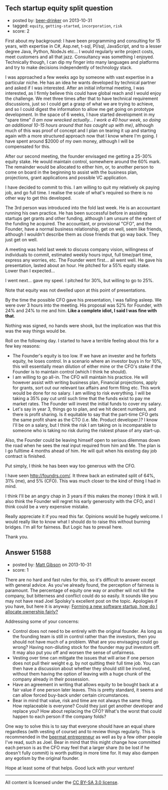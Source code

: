 ## Tech startup equity split question

- posted by: [beer-drinker](https://stackexchange.com/users/-1/28516-beer-drinker) on 2013-10-31
- tagged: `equity`, `getting-started`, `incorporation`, `risk`
- score: 2

<p>First about my background: I have been programming and consulting for 15 years, with expertise in C#, Asp.net, t-sql, Pl/sql, JavaScript, and to a lesser degree Java, Python, NodeJs etc... I would regularly write project costs, meet customers and all that jazz.  Consultancy was something I enjoyed.  Technically though, I can dip my finger into many languages and platforms and try to make decisions independently of technology stack.</p>

<p>I was approached a few weeks ago by someone with vast expertise in a particular niche.  He has an idea he wants developed by technical partner and asked if I was interested.  After an initial informal meeting, I was interested, as I firmly believe this could have global reach and I would enjoy the challenge.  We met three times after that to have technical requirement discussions, just so I could get a grasp of what we are trying to achieve, and so I could digest the information to allow me get going on prototype development.  In the space of 6 weeks, I have started development in my "spare time" <em>(I am now wrecked actually... I work a 40 hour week, so doing an additional 10-15 hours around that has caught up with me)</em>, although much of this was proof of concept and I plan on tearing it up and starting again with a more structured approach now that I know where I'm going.  I have spent around $2000 of my own money, although I will be compensated for this.  </p>

<p>After our second meeting, the founder envisaged me getting a 25-30% equity stake.  He would maintain control, somewhere around the 60% mark.  The remainder would be allocated to either him, or, to another person to come on board in the beginning to assist with the business plan, projections, grant applications and possible VC application.  </p>

<p>I have decided to commit to this. I am willing to quit my relatively ok paying job, and go full time.  I realise the scale of what's required so there is no other way to get this developed.  </p>

<p>The 3rd person was introduced into the fold last week.  He is an accountant running his own practice.  He has been successful before in assisting startups get grants and other funding, although I am unsure of the extent of the funding  he acquired.  The accountant, or provisional "CFO", and the Founder, have a normal business relationship, get on well, seem like friends, although I wouldn't describe them as close friends that go way back.  They just get on well.</p>

<p>A meeting was held last week to discuss company vision, willingness of individuals to  commit, estimated weekly hours input, full time/part time, express any worries, etc.  The Founder went first... all went well.  He gave his presentation, lasted about an hour.  He pitched for a 55% equity stake.  Lower than I expected...</p>

<p>I went next... gave my speel.  I pitched for 30%, but willing to go to 25%.</p>

<p>Note that equity was not dwelled upon at this point of presentations.</p>

<p>By the time the possible CFO gave his presentation, I was falling asleep.  We were over 3 hours into the meeting.  His proposal was 52% for Founder, with 24% and 24% to me and him.  <strong>Like a complete idiot, I said I was fine with that</strong>.</p>

<p>Nothing was signed, no hands were shook, but the implication was that this was the way things would be.</p>

<p>Roll on the following day.  I started to have a terrible feeling about this for a few key reasons:</p>

<ul>
<li>The Founder's equity is too low.  If we have an invester and he forfeits equity, he loses control.  In a scenario where an investor buys in for 10%, this will essentially mean dilution of either mine or the CFO's stake if the Founder is to maintain control (which I think he should).</li>
<li>I am willing to go all-in.  The CFO will maintain his practice.  He will however assist with writing business plan, Financial projections, apply for grants, sort out our relevant tax affairs and form filing etc.  This work would be done for no salary.  I am willing to risk everything.  I will be taking a 35% pay cut until such time that the funds exist to pay me market rates.  The Founder will invest the initial funds to cover my salary.</li>
<li>Let's say in year 3, things go to plan, and we hit decent numbers, and there is profit sharing.  Is it equitable to say that the part-time CFO gets the same profit share as the CTO (i.e. Me. Product developer.)?  I know I'll be on a salary, but I think the risk I am taking on is incomparable to someone who is taking no risk during the riskiest phase of any start-up.</li>
</ul>

<p>Also, the Founder could be leaving himself open to serious dilemmas down the road when he sees the real input required from him and Me.  The plan is I go fulltime 4 months ahead of him.  He will quit when his existing day job contract is finished.</p>

<p>Put simply, I think he has been way too generous with the CFO.  </p>

<p>I have seen <a href="http://foundrs.com/" rel="nofollow">http://foundrs.com/</a>.  It threw back an estimated split of 64%, 31% (me), and 5% (CFO).  This was much closer to the kind of thing I had in mind.</p>

<p>I think I'll be an angry chap in 3 years if this makes the money I think it will.  I also think the Founder will regret his early generosity with the CFO, and I think could be a very expensive mistake.</p>

<p>Really appreciate it if you read this far.  Opinions would be hugely welcome.  I would really like to know what I should do to raise this without burning bridges.  I'm all for fairness.  But Logic has to prevail here.</p>

<p>Thank you.</p>



## Answer 51588

- posted by: [Matt Gibson](https://stackexchange.com/users/-1/25178-matt-gibson) on 2013-10-31
- score: 1

<p>There are no hard and fast rules for this, so it's difficult to answer except with general advice. As you've already found, the perception of fairness is paramount. The percentage of equity one way or another will not kill the company, but bitterness and conflict could do so easily. It sounds like you may not have read Joel Spolsky's excellent post on the topic. Apologies if you have, but here it is anyway: <a href="http://answers.onstartups.com/questions/6949/forming-a-new-software-startup-how-do-i-allocate-ownership-fairly/23326#23326">Forming a new software startup, how do I allocate ownership fairly?</a></p>

<p>Addressing some of your concerns:</p>

<ul>
<li>Control does not need to be entirely with the original founder. As long as the founding team is still in control rather than the investors, then you should not have much of a problem. What are you envisaging could go wrong? Having non-diluting stock for the founder may put investors off. It may also put you off and worsen the sense of unfairness.</li>
<li>Vesting over time can mitigate the issues that will arise if one person does not pull their weight e.g. by not quitting their full time job. You can then have a discussion about whether they should still be involved, without them having the option of leaving with a huge chunk of the company already in their possession.</li>
<li>Have an agreement in writing that allows equity to be bought back at a fair value if one person later leaves. This is pretty standard, it seems and can allow forced buy-back under certain circumstances.</li>
<li>Bear in mind that value, risk and time are not always the same thing. How replaceable is everyone? Could they just get another developer and replace you? How about replacing the CFO? What's the worst that could happen to each person if the company folds? </li>
</ul>

<p>One way to solve this is to say that everyone should have an equal share regardless (with vesting of course) and to review things regularly. This is recommended in the <a href="http://www.amazon.co.uk/The-Beermat-Entrepreneur-Really-Business/dp/0273659294" rel="nofollow">beermat entrepreneur</a> as well as by a few other people I've read, such as Joel. Bear in mind that this might change how committed each person is as the CFO may feel that a larger share (to be lost if he doesn't fully commit) is worth putting in more time for. It may also dampen any egotism by the original founder.</p>

<p>Hope at least some of that helps. Good luck with your venture!</p>




---

All content is licensed under the [CC BY-SA 3.0 license](https://creativecommons.org/licenses/by-sa/3.0/).
